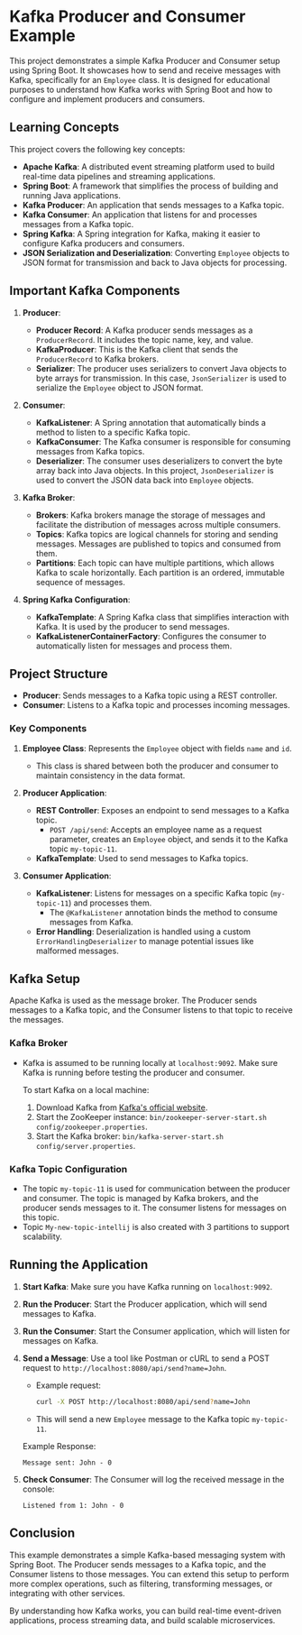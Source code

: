 
# Kafka Producer and Consumer Example

This project demonstrates a simple Kafka Producer and Consumer setup using Spring Boot. It showcases how to send and receive messages with Kafka, specifically for an `Employee` class. It is designed for educational purposes to understand how Kafka works with Spring Boot and how to configure and implement producers and consumers.

## Learning Concepts

This project covers the following key concepts:

- **Apache Kafka**: A distributed event streaming platform used to build real-time data pipelines and streaming applications.
- **Spring Boot**: A framework that simplifies the process of building and running Java applications.
- **Kafka Producer**: An application that sends messages to a Kafka topic.
- **Kafka Consumer**: An application that listens for and processes messages from a Kafka topic.
- **Spring Kafka**: A Spring integration for Kafka, making it easier to configure Kafka producers and consumers.
- **JSON Serialization and Deserialization**: Converting `Employee` objects to JSON format for transmission and back to Java objects for processing.

## Important Kafka Components

1. **Producer**:
    - **Producer Record**: A Kafka producer sends messages as a `ProducerRecord`. It includes the topic name, key, and value.
    - **KafkaProducer**: This is the Kafka client that sends the `ProducerRecord` to Kafka brokers.
    - **Serializer**: The producer uses serializers to convert Java objects to byte arrays for transmission. In this case, `JsonSerializer` is used to serialize the `Employee` object to JSON format.

2. **Consumer**:
    - **KafkaListener**: A Spring annotation that automatically binds a method to listen to a specific Kafka topic.
    - **KafkaConsumer**: The Kafka consumer is responsible for consuming messages from Kafka topics.
    - **Deserializer**: The consumer uses deserializers to convert the byte array back into Java objects. In this project, `JsonDeserializer` is used to convert the JSON data back into `Employee` objects.

3. **Kafka Broker**:
    - **Brokers**: Kafka brokers manage the storage of messages and facilitate the distribution of messages across multiple consumers.
    - **Topics**: Kafka topics are logical channels for storing and sending messages. Messages are published to topics and consumed from them.
    - **Partitions**: Each topic can have multiple partitions, which allows Kafka to scale horizontally. Each partition is an ordered, immutable sequence of messages.

4. **Spring Kafka Configuration**:
    - **KafkaTemplate**: A Spring Kafka class that simplifies interaction with Kafka. It is used by the producer to send messages.
    - **KafkaListenerContainerFactory**: Configures the consumer to automatically listen for messages and process them.

## Project Structure

- **Producer**: Sends messages to a Kafka topic using a REST controller.
- **Consumer**: Listens to a Kafka topic and processes incoming messages.

### Key Components

1. **Employee Class**: Represents the `Employee` object with fields `name` and `id`.
    - This class is shared between both the producer and consumer to maintain consistency in the data format.

2. **Producer Application**:
    - **REST Controller**: Exposes an endpoint to send messages to a Kafka topic.
        - `POST /api/send`: Accepts an employee name as a request parameter, creates an `Employee` object, and sends it to the Kafka topic `my-topic-11`.
    - **KafkaTemplate**: Used to send messages to Kafka topics.

3. **Consumer Application**:
    - **KafkaListener**: Listens for messages on a specific Kafka topic (`my-topic-11`) and processes them.
        - The `@KafkaListener` annotation binds the method to consume messages from Kafka.
    - **Error Handling**: Deserialization is handled using a custom `ErrorHandlingDeserializer` to manage potential issues like malformed messages.

## Kafka Setup

Apache Kafka is used as the message broker. The Producer sends messages to a Kafka topic, and the Consumer listens to that topic to receive the messages.

### Kafka Broker

- Kafka is assumed to be running locally at `localhost:9092`. Make sure Kafka is running before testing the producer and consumer.

  To start Kafka on a local machine:
    1. Download Kafka from [Kafka's official website](https://kafka.apache.org/downloads).
    2. Start the ZooKeeper instance: `bin/zookeeper-server-start.sh config/zookeeper.properties`.
    3. Start the Kafka broker: `bin/kafka-server-start.sh config/server.properties`.

### Kafka Topic Configuration

- The topic `my-topic-11` is used for communication between the producer and consumer. The topic is managed by Kafka brokers, and the producer sends messages to it. The consumer listens for messages on this topic.
- Topic `My-new-topic-intellij` is also created with 3 partitions to support scalability.

## Running the Application

1. **Start Kafka**: Make sure you have Kafka running on `localhost:9092`.
2. **Run the Producer**: Start the Producer application, which will send messages to Kafka.
3. **Run the Consumer**: Start the Consumer application, which will listen for messages on Kafka.
4. **Send a Message**: Use a tool like Postman or cURL to send a POST request to `http://localhost:8080/api/send?name=John`.
    - Example request:
      ```bash
      curl -X POST http://localhost:8080/api/send?name=John
      ```
    - This will send a new `Employee` message to the Kafka topic `my-topic-11`.

   Example Response:
   ```text
   Message sent: John - 0
   ```

5. **Check Consumer**: The Consumer will log the received message in the console:
   ```text
   Listened from 1: John - 0
   ```

## Conclusion

This example demonstrates a simple Kafka-based messaging system with Spring Boot. The Producer sends messages to a Kafka topic, and the Consumer listens to those messages. You can extend this setup to perform more complex operations, such as filtering, transforming messages, or integrating with other services.

By understanding how Kafka works, you can build real-time event-driven applications, process streaming data, and build scalable microservices.